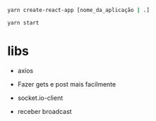 ```sh
yarn create-react-app [nome_da_aplicação | .]
```

```sh
yarn start
```


# libs

- axios
 - Fazer gets e post mais facilmente

- socket.io-client
 - receber broadcast